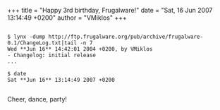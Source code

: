 +++
title = "Happy 3rd birthday, Frugalware!"
date = "Sat, 16 Jun 2007 13:14:49 +0200"
author = "VMiklos"
+++

```

$ lynx -dump http://ftp.frugalware.org/pub/archive/frugalware-0.1/ChangeLog.txt|tail -n 7
Wed **Jun 16** 14:42:01 2004 +0200, by VMiklos
- Changelog: initial release
...

$ date
Sat **Jun 16** 13:14:49 2007 +0200
                        
```

 Cheer, dance, party!